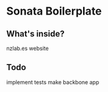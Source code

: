 Sonata Boilerplate
==================


What's inside?
--------------
 nzlab.es website
 
 
Todo
----
 implement tests
 make backbone app
 
 
